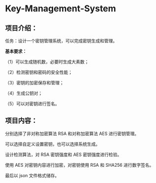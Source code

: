 #          Key-Management-System  

## 项目介绍：

任务：设计一个密钥管理系统，可以完成密钥生成和管理。

**基本要求：** 

（1）可以生成随机数，必要时生成大素数； 

（2）检测密钥和密码的安全性能； 

（3）密钥的加密保存和管理；

（4）生成公钥对；

（5）可以对密钥进行签名。

## 项目内容：

分别选择了非对称加密算法 RSA 和对称加密算法 AES 进行密钥管理。

可以选择自定义设置密钥，也可以选择系统生成。

设计检测算法，对 RSA 密钥强度和 AES 密钥强度进行检验。

使用 AES 对密钥内容进行加密，对密钥使用 RSA 和 SHA256 进行数字签名。

最后以 json 文件格式储存。


